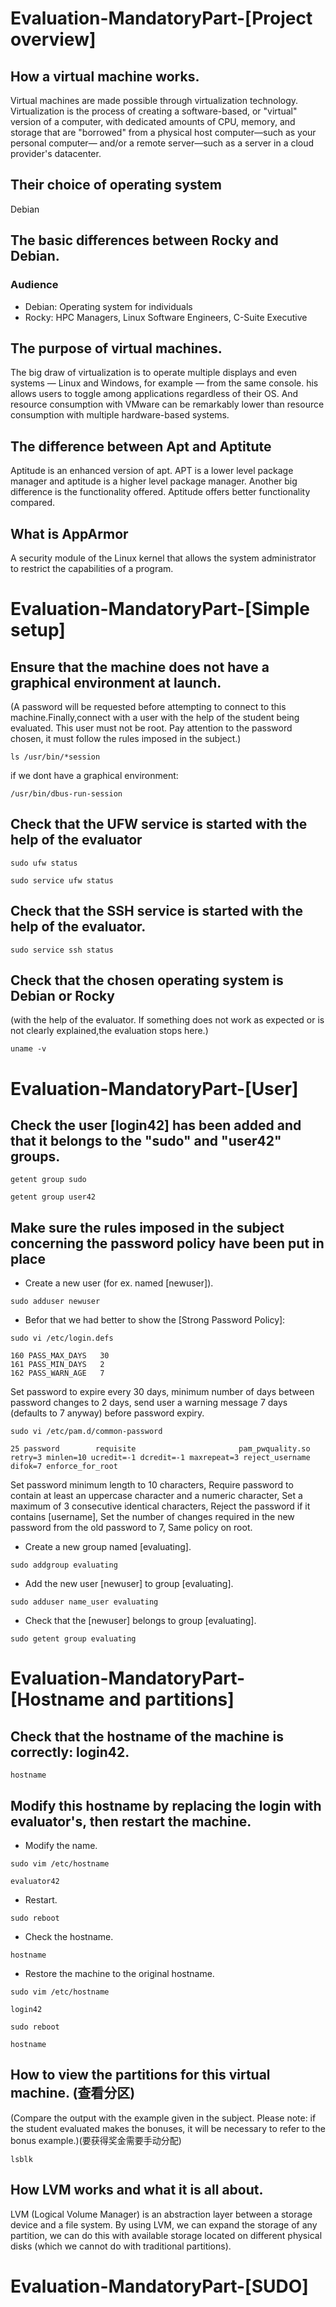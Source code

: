 # Evaluation-MandatoryPart-[Project overview]

## How a virtual machine works.
Virtual machines are made possible through virtualization technology.
Virtualization is the process of creating a software-based, or "virtual" version of a computer, with dedicated amounts of CPU, memory, and storage that are "borrowed" from a physical host computer—such as your personal computer— and/or a remote server—such as a server in a cloud provider's datacenter. 

## Their choice of operating system
Debian

## The basic differences between Rocky and Debian.
### Audience
- Debian: Operating system for individuals
- Rocky: HPC Managers, Linux Software Engineers, C-Suite Executive

## The purpose of virtual machines.
The big draw of virtualization is to operate multiple displays and even systems — Linux and Windows, for example — from the same console. his allows users to toggle among applications regardless of their OS. And resource consumption with VMware can be remarkably lower than resource consumption with multiple hardware-based systems.

## The difference between Apt and Aptitute
Aptitude is an enhanced version of apt. APT is a lower level package manager and aptitude is a higher level package manager. Another big difference is the functionality offered. Aptitude offers better functionality compared. 

## What is AppArmor
A security module of the Linux kernel that allows the system administrator to restrict the capabilities of a program.

# Evaluation-MandatoryPart-[Simple setup]

## Ensure that the machine does not have a graphical environment at launch. 
(A password will be requested before attempting to connect to this machine.Finally,connect with a user with the help of the student being evaluated. This user must not be root. Pay attention to the password chosen, it must follow the rules imposed in the subject.)
```
ls /usr/bin/*session
```
if we dont have a graphical environment:
```
/usr/bin/dbus-run-session
```

## Check that the UFW service is started with the help of the evaluator
```
sudo ufw status
```
```
sudo service ufw status
```

## Check that the SSH service is started with the help of the evaluator.
```
sudo service ssh status
```

## Check that the chosen operating system is Debian or Rocky
(with the help of the evaluator. If something does not work as expected or is not clearly explained,the evaluation stops here.)
```
uname -v
```

# Evaluation-MandatoryPart-[User]

## Check the user [login42] has been added and that it belongs to the "sudo" and "user42" groups.
```
getent group sudo
```
```
getent group user42
```

## Make sure the rules imposed in the subject concerning the password policy have been put in place
- Create a new user (for ex. named [newuser]).
```
sudo adduser newuser
```
- Befor that we had better to show the [Strong Password Policy]:
```
sudo vi /etc/login.defs
```
```
160 PASS_MAX_DAYS   30
161 PASS_MIN_DAYS   2
162 PASS_WARN_AGE   7
```
Set password to expire every 30 days, minimum number of days between password changes to 2 days, send user a warning message 7 days (defaults to 7 anyway) before password expiry.
```
sudo vi /etc/pam.d/common-password
```
```
25 password        requisite                       pam_pwquality.so retry=3 minlen=10 ucredit=-1 dcredit=-1 maxrepeat=3 reject_username difok=7 enforce_for_root 
```
Set password minimum length to 10 characters, Require password to contain at least an uppercase character and a numeric character, Set a maximum of 3 consecutive identical characters, Reject the password if it contains [username], Set the number of changes required in the new password from the old password to 7, Same policy on root.

- Create a new group named [evaluating].
```
sudo addgroup evaluating
```

- Add the new user [newuser] to group [evaluating].
```
sudo adduser name_user evaluating
```

- Check that the [newuser] belongs to group [evaluating].
```
sudo getent group evaluating
```

# Evaluation-MandatoryPart-[Hostname and partitions]

## Check that the hostname of the machine is correctly: login42.
```
hostname
```

## Modify this hostname by replacing the login with evaluator's, then restart the machine.
- Modify the name.
```
sudo vim /etc/hostname
```
```
evaluator42
```

- Restart.
```
sudo reboot
```

- Check the hostname.
```
hostname
```

- Restore the machine to the original hostname.
```
sudo vim /etc/hostname
```
```
login42
```
```
sudo reboot
```
```
hostname
```

## How to view the partitions for this virtual machine. (查看分区)
(Compare the output with the example given in the subject. Please note: if the student evaluated makes the bonuses, it will be necessary to refer to the bonus example.)(要获得奖金需要手动分配)
```
lsblk
```
## How LVM works and what it is all about.
LVM (Logical Volume Manager) is an abstraction layer between a storage device and a file system. By using LVM, we can expand the storage of any partition, we can do this with available storage located on different physical disks (which we cannot do with traditional partitions).

# Evaluation-MandatoryPart-[SUDO]
